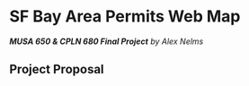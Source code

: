 # SF Bay Area Permits Web Map
***MUSA 650 & CPLN 680 Final Project***
*by Alex Nelms*

## Project Proposal
